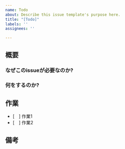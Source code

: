```yaml
---
name: Todo
about: Describe this issue template's purpose here.
title: "[Todo]"
labels: ''
assignees: ''

---
```


## 概要
### なぜこのissueが必要なのか?

### 何をするのか?

## 作業
- [　] 作業1
- [　] 作業2

## 備考
